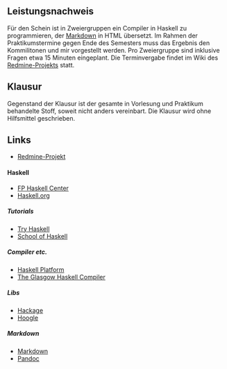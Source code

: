 ## Leistungsnachweis

Für den Schein ist in Zweiergruppen ein Compiler in Haskell zu programmieren, der
[Markdown](http://daringfireball.net/projects/markdown/) in HTML übersetzt. Im Rahmen der
Praktikumstermine gegen Ende des Semesters muss das Ergebnis den Kommilitonen und mir
vorgestellt werden. Pro Zweiergruppe sind inklusive Fragen etwa 15 Minuten eingeplant. Die
Terminvergabe findet im Wiki des
[Redmine-Projekts](https://redmine.cs.hm.edu/projects/2014-braun-compiler/wiki/Termine_Vorstellung_Compiler-Projekt)
statt.

## Klausur

Gegenstand der Klausur ist der gesamte in Vorlesung und Praktikum
behandelte Stoff, soweit nicht anders vereinbart. Die Klausur
wird ohne Hilfsmittel geschrieben.

## Links

-   [Redmine-Projekt](https://redmine.cs.hm.edu/projects/2014-braun-funktionale-programmierung)

#### Haskell

-   [FP Haskell Center](https://www.fpcomplete.com/ide)
-   [Haskell.org](http://haskell.org/)

##### Tutorials

-   [Try Haskell](http://tryhaskell.org/)
-   [School of Haskell](https://haskell.fpcomplete.com/school)

##### Compiler etc.

-   [Haskell Platform](http://www.haskell.org/platform/)
-   [The Glasgow Haskell Compiler](http://www.haskell.org/ghc/)

##### Libs

-   [Hackage](http://hackage.haskell.org/)
-   [Hoogle](http://www.haskell.org/hoogle/)

##### Markdown

-   [Markdown](http://daringfireball.net/projects/markdown/)
-   [Pandoc](http://johnmacfarlane.net/pandoc/)

